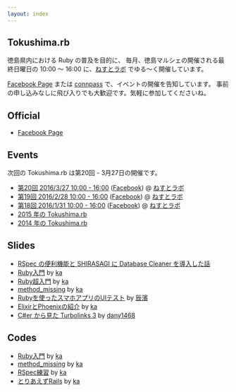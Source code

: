 ```yaml
---
layout: index
---
```


## Tokushima.rb

徳島県内における Ruby の普及を目的に、
毎月、徳島マルシェの開催される最終日曜日の 10:00 〜 16:00 に、[ねすとラボ](http://nest-lab.net) でゆる〜く開催しています。

[Facebook Page](https://www.facebook.com/groups/tokushima.rb) または [connpass](http://tokushimarb.connpass.com) で、イベントの開催を告知しています。
事前の申し込みなしに飛び入りでも大歓迎です。気軽に参加してくださいね。

## Official

* [Facebook Page](https://www.facebook.com/groups/tokushima.rb)

## Events

次回の Tokushima.rb は第20回 - 3月27日の開催です。

* [第20回 2016/3/27 10:00 - 16:00](http://tokushimarb.connpass.com/event/27870/) ([Facebook](https://www.facebook.com/events/1702930069985573/)) @ [ねすとラボ](http://nest-lab.net)
* [第19回 2016/2/28 10:00 - 16:00](http://tokushimarb.connpass.com/event/26431/) ([Facebook](https://www.facebook.com/events/184437711917711/)) @ [ねすとラボ](http://nest-lab.net)
* [第18回 2016/1/31 10:00 - 16:00](http://tokushimarb.connpass.com/event/24728/) ([Facebook](https://www.facebook.com/events/1699089430334454/)) @ [ねすとラボ](http://nest-lab.net)
* [2015 年の Tokushima.rb](2015.html)
* [2014 年の Tokushima.rb](2014.html)

## Slides

* [RSpec の便利機能と SHIRASAGI に Database Cleaner を導入した話](https://sunny4381.github.io/remark.js/index.html?/slides/2015-03-29/rspec-extension.md)
* [Ruby入門](http://kaosf.github.io/20140831-tokushimarb-slide) by [ka](http://www.kaosfield.net)
* [Ruby超入門](http://kaosf.github.io/20140928-tokushimarb-slide) by [ka](http://www.kaosfield.net)
* [method_missing](http://kaosf.github.io/20141026-tokushimarb-slide) by [ka](http://www.kaosfield.net)
* [Rubyを使ったスマホアプリのUIテスト](https://www.slideshare.net/secret/d0MkzQdiT8cQIK) by [辰濱](https://www.facebook.com/kenichi.tatsuhama)
* [ElixirとPhoenixの紹介](http://kaosf.github.io/20150830-tokushimarb-slide) by [ka](http://www.kaosfield.net)
* [C#er から見た Turbolinks 3](http://www.slideshare.net/dany1468/cer-turbolinks-3) by [dany1468](https://twitter.com/dany1468)

## Codes

* [Ruby入門](https://github.com/kaosf/20140831-tokushimarb-codes) by [ka](http://www.kaosfield.net)
* [method_missing](https://github.com/kaosf/20141026-tokushimarb-codes) by [ka](http://www.kaosfield.net)
* [RSpec練習](https://github.com/kaosf/20150329-tokushimarb-rspec) by [ka](http://www.kaosfield.net)
* [とりあえずRails](https://github.com/kaosf/20150426-tokushimarb-rails) by [ka](http://www.kaosfield.net)
